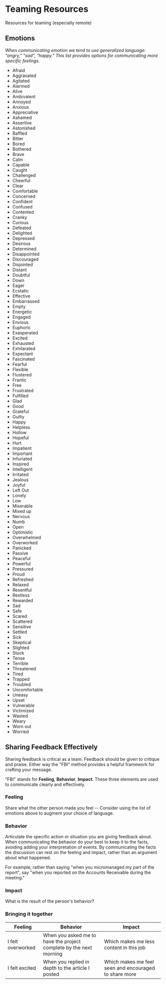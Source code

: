 # Teaming Resources
Resources for teaming (especially remote)

## Emotions
_When communicating emotion we tend to use generalized language: "angry," "sad", "happy." This list provides options for communicating more specific feelings._

* Afraid
* Aggravated
* Agitated
* Alarmed
* Alive
* Ambivalent
* Annoyed
* Anxious
* Appreciative
* Ashamed
* Assertive
* Astonished
* Baffled
* Bitter
* Bored
* Bothered
* Brave
* Calm
* Capable
* Caught
* Challenged
* Cheerful
* Clear
* Comfortable
* Concerned
* Confident
* Confused
* Contented
* Cranky
* Curious
* Defeated
* Delighted
* Depressed
* Desirous
* Determined
* Disappointed
* Discouraged
* Disjointed
* Distant
* Doubtful
* Down
* Eager
* Ecstatic
* Effective
* Embarrassed
* Empty
* Energetic
* Engaged
* Envious
* Euphoric
* Exasperated
* Excited
* Exhausted
* Exhilarated
* Expectant
* Fascinated
* Fearful
* Flexible
* Flustered
* Frantic
* Free
* Frustrated
* Fulfilled
* Glad
* Good
* Grateful
* Guilty
* Happy
* Helpless
* Hollow
* Hopeful
* Hurt
* Impatient
* Important
* Infuriated
* Inspired
* Intelligent
* Irritated
* Jealous
* Joyful
* Left Out
* Lonely
* Low
* Miserable
* Mixed up
* Nervous
* Numb
* Open
* Optimistic
* Overwhelmed
* Overworked
* Panicked
* Passive
* Peaceful
* Powerful
* Pressured
* Proud
* Refreshed
* Relaxed
* Resentful
* Restless
* Rewarded
* Sad
* Safe
* Scared
* Scattered
* Sensitive
* Settled
* Sick
* Skeptical
* Slighted
* Stuck
* Tense
* Terrible
* Threatened
* Tired
* Trapped
* Troubled
* Uncomfortable
* Uneasy
* Upset
* Vulnerable
* Victimized
* Wasted
* Weary
* Worn out
* Worried

## Sharing Feedback Effectively
Sharing feedback is critical as a team. Feedback should be given to critique and praise. Either way the "FBI" method provides a helpful framework for crafting your message.

"FBI" stands for __Feeling__, __Behavior__, __Impact__. These three elements are used to communicate clearly and effectively.

### Feeling
Share what the other person made you feel -- Consider using the list of emotions above to augment your choice of language.

### Behavior
Articulate the specific action or situation you are giving feedback about. When communicating the behavior do your best to keep it to the facts, avoiding adding your interpretation of events. By communicating the facts the discussion can rest on the feeling and impact, rather than an argument about what happened.

For example, rather than saying "when you micromanaged my part of the report", say "when you reported on the Accounts Receivable during the meeting."

### Impact
What is the result of the person's behavior?

### Bringing it together
Feeling | Behavior | Impact
--- | --- | --- 
I felt overworked | When you asked me to have the project complete by the next morning | Which makes me less content in this job
I felt excited | When you replied in depth to the article I posted | Which makes me feel seen and encouraged to share more
